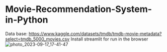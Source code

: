 # Movie-Recommendation-System-in-Python
Data base: https://www.kaggle.com/datasets/tmdb/tmdb-movie-metadata?select=tmdb_5000_movies.csv
Install streamlit for run in the browser
![photo_2023-09-17_17-41-47](https://github.com/mdrrifat/Movie-Recommendation-System-in-Python-AI-Projects/assets/90470184/69a8f64f-bc20-4fcc-bf22-15ac3e729ac7)
